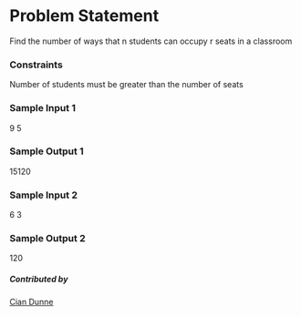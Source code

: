 # Problem Statement
Find the number of ways that n students can occupy r seats in a classroom

### Constraints
Number of students must be greater than the number of seats 

### Sample Input 1
9
5

### Sample Output 1
15120

### Sample Input 2 
6
3

### Sample Output 2 
120

##### Contributed by 
[Cian Dunne](https://github.com/cianopiano)
